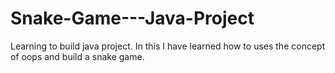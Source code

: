 # Snake-Game---Java-Project
Learning to build java project. In this I have learned how to uses the concept of oops and build a snake game.
